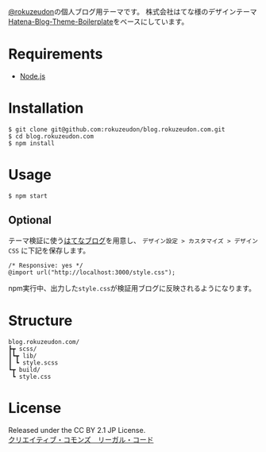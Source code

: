 [@rokuzeudon](https://github.com/rokuzeudon)の個人ブログ用テーマです。
株式会社はてな様のデザインテーマ[Hatena-Blog-Theme-Boilerplate](https://github.com/hatena/Hatena-Blog-Theme-Boilerplate)をベースにしています。

# Requirements

- [Node.js](https://nodejs.org/)

# Installation

```
$ git clone git@github.com:rokuzeudon/blog.rokuzeudon.com.git
$ cd blog.rokuzeudon.com
$ npm install
```

# Usage

`$ npm start`

## Optional

テーマ検証に使う[はてなブログ](https://blog.hatena.ne.jp/)を用意し、
`デザイン設定 > カスタマイズ > デザインCSS` に下記を保存します。

```
/* Responsive: yes */
@import url("http://localhost:3000/style.css");
```

npm実行中、出力した`style.css`が検証用ブログに反映されるようになります。

# Structure

```
blog.rokuzeudon.com/
┣┳ scss/
┃┗┳ lib/
┃ ┗ style.scss
┗┳ build/
 ┗ style.css
```

# License

Released under the CC BY 2.1 JP License.  
[クリエイティブ・コモンズ　リーガル・コード](https://creativecommons.org/licenses/by/2.1/jp/legalcode)
